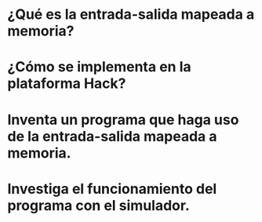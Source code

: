 # ¿Qué es la entrada-salida mapeada a memoria?


# ¿Cómo se implementa en la plataforma Hack?

# Inventa un programa que haga uso de la entrada-salida mapeada a memoria.

# Investiga el funcionamiento del programa con el simulador.

